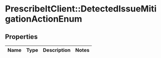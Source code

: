 # PrescribeItClient::DetectedIssueMitigationActionEnum

## Properties
Name | Type | Description | Notes
------------ | ------------- | ------------- | -------------

